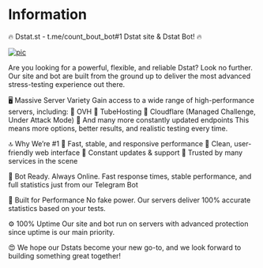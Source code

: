 # Information
🔥 Dstat.st - t.me/count_bout_bot#1 Dstat site & Dstat Bot! 🔥

<a href="https://dstat.st?github"><img src="[https://i.ibb.co/HLmdGrZQ/photo-2025-07-07-14-35-40.jpg](https://i.ibb.co/WNyRPm2z/photo-2025-07-09-15-58-14.jpg)" alt="pic" border="0"></a>

Are you looking for a powerful, flexible, and reliable Dstat?
Look no further. Our site and bot are built from the ground up to deliver the most advanced stress-testing experience out there.

🖥 Massive Server Variety
Gain access to a wide range of high-performance servers, including:
💎 OVH
💎 TubeHosting
💎 Cloudflare (Managed Challenge, Under Attack Mode)
💎 And many more constantly updated endpoints
This means more options, better results, and realistic testing every time.

🔝 Why We’re #1
👑 Fast, stable, and responsive performance
👑 Clean, user-friendly web interface
👑 Constant updates & support
👑 Trusted by many services in the scene

🤖 Bot Ready. Always Online.
Fast response times, stable performance, and full statistics just from our Telegram Bot

🚀 Built for Performance
No fake power. Our servers deliver 100% accurate statistics based on your tests.

⚙️ 100% Uptime
Our site and bot run on servers with advanced protection since uptime is our main priority.

😍 We hope our Dstats become your new go-to, and we look forward to building something great together!
